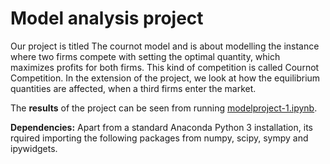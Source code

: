 # Model analysis project

Our project is titled The cournot model and is about modelling the instance where two firms compete with setting the optimal quantity, which maximizes profits for both firms. This kind of competition is called Cournot Competition. In the extension of the project, we look at how the equilibrium quantities are affected, when a third firms enter the market. 

The **results** of the project can be seen from running [modelproject-1.ipynb](modelproject.ipynb).

**Dependencies:** Apart from a standard Anaconda Python 3 installation, its rquired importing the following packages from numpy, scipy, sympy and ipywidgets. 
